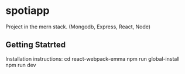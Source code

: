 # spotiapp
Project in the mern stack. (Mongodb, Express, React, Node)
## Getting Statrted

Installation instructions:
cd react-webpack-emma
npm run global-install
npm run dev


